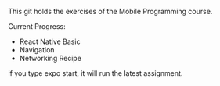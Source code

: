 This git holds the exercises of the Mobile Programming course.

Current Progress:

- React Native Basic
- Navigation
- Networking Recipe

if you type expo start, it will run the latest assignment. 

